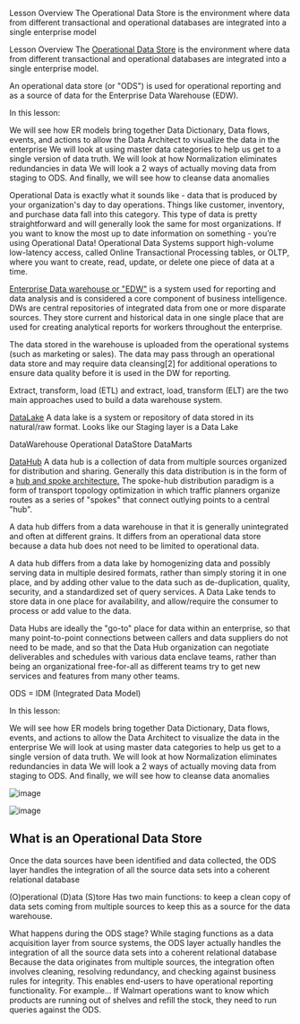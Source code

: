 Lesson Overview
The Operational Data Store is the environment where data from different transactional and operational databases are integrated into a single enterprise model

Lesson Overview
The [Operational Data Store](https://en.wikipedia.org/wiki/Operational_data_store) is the environment where data from different transactional and operational databases are integrated into a single enterprise model.

An operational data store (or "ODS") is used for operational reporting and as a source of data for the Enterprise Data Warehouse (EDW).

In this lesson:

We will see how ER models bring together Data Dictionary, Data flows, events, and actions to allow the Data Architect to visualize the data in the enterprise
We will look at using master data categories to help us get to a single version of data truth.
We will look at how Normalization eliminates redundancies in data
We will look a 2 ways of actually moving data from staging to ODS.
And finally, we will see how to cleanse data anomalies



Operational Data 
is exactly what it sounds like - data that is produced by your organization's day to day operations. Things like customer, inventory, and purchase data fall into this category. This type of data is pretty straightforward and will generally look the same for most organizations. If you want to know the most up to date information on something - you’re using Operational Data! Operational Data Systems support high-volume low-latency access, called Online Transactional Processing tables, or OLTP, where you want to create, read, update, or delete one piece of data at a time.


[Enterprise Data warehouse or "EDW"](https://en.wikipedia.org/wiki/Data_warehouse)
is a system used for reporting and data analysis and is considered a core component of business intelligence. DWs are central repositories of integrated data from one or more disparate sources. They store current and historical data in one single place that are used for creating analytical reports for workers throughout the enterprise.

The data stored in the warehouse is uploaded from the operational systems (such as marketing or sales). The data may pass through an operational data store and may require data cleansing[2] for additional operations to ensure data quality before it is used in the DW for reporting.

Extract, transform, load (ETL) and extract, load, transform (ELT) are the two main approaches used to build a data warehouse system.

[DataLake](https://en.wikipedia.org/wiki/Data_lake)
A data lake is a system or repository of data stored in its natural/raw format.
Looks like our Staging layer is a Data Lake


DataWarehouse
Operational DataStore
DataMarts



[DataHub](https://en.wikipedia.org/wiki/Data_hub)
A data hub is a collection of data from multiple sources organized for distribution and sharing. Generally this data distribution is in the form of a [hub and spoke architecture.](https://en.wikipedia.org/wiki/Spoke%E2%80%93hub_distribution_paradigm)
The spoke-hub distribution paradigm is a form of transport topology optimization in which traffic planners organize routes as a series of "spokes" that connect outlying points to a central "hub".

A data hub differs from a data warehouse in that it is generally unintegrated and often at different grains. It differs from an operational data store because a data hub does not need to be limited to operational data.

A data hub differs from a data lake by homogenizing data and possibly serving data in multiple desired formats, rather than simply storing it in one place, and by adding other value to the data such as de-duplication, quality, security, and a standardized set of query services. A Data Lake tends to store data in one place for availability, and allow/require the consumer to process or add value to the data.

Data Hubs are ideally the "go-to" place for data within an enterprise, so that many point-to-point connections between callers and data suppliers do not need to be made, and so that the Data Hub organization can negotiate deliverables and schedules with various data enclave teams, rather than being an organizational free-for-all as different teams try to get new services and features from many other teams.










 
 ODS = IDM (Integrated Data Model)
 
In this lesson:

We will see how ER models bring together Data Dictionary, Data flows, events, and actions to allow the Data Architect to visualize the data in the enterprise
We will look at using master data categories to help us get to a single version of data truth.
We will look at how Normalization eliminates redundancies in data
We will look a 2 ways of actually moving data from staging to ODS.
And finally, we will see how to cleanse data anomalies


![image](https://user-images.githubusercontent.com/68102477/121339862-4239e300-c962-11eb-9896-9dfeb00c17f1.png)

![image](https://user-images.githubusercontent.com/68102477/121339896-4ebe3b80-c962-11eb-804e-2cd7416fe5dc.png)

## What is an Operational Data Store
Once the data sources have been identified and data collected, the ODS layer handles the integration of all the source data sets into a coherent relational database

(O)perational (D)ata (S)tore
Has two main functions:
to keep a clean copy of data sets coming from multiple sources
to keep this as a source for the data warehouse.

What happens during the ODS stage?
While staging functions as a data acquisition layer from source systems, the ODS layer actually handles the integration of all the source data sets into a coherent relational database
Because the data originates from multiple sources, the integration often involves cleaning, resolving redundancy, and checking against business rules for integrity.
This enables end-users to have operational reporting functionality. For example… If Walmart operations want to know which products are running out of shelves and refill the stock, they need to run queries against the ODS.






